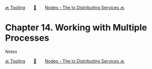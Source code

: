 [🔙 Tooling][previous-chapter]&nbsp;&nbsp;&nbsp;&nbsp;&nbsp;&nbsp;&nbsp;[🏡][readme]&nbsp;&nbsp;&nbsp;&nbsp;&nbsp;&nbsp;&nbsp;[Nodes - The to Distributing Services 🔜][upcoming-chapter]

# Chapter 14. Working with Multiple Processes

_Notes_

[🔙 Tooling][previous-chapter]&nbsp;&nbsp;&nbsp;&nbsp;&nbsp;&nbsp;&nbsp;[🏡][readme]&nbsp;&nbsp;&nbsp;&nbsp;&nbsp;&nbsp;&nbsp;[Nodes - The to Distributing Services 🔜][upcoming-chapter]

[readme]: README.md
[previous-chapter]: ch13-tooling.md
[upcoming-chapter]: ch15-nodes-the-to-distributing-services.md